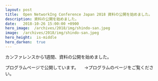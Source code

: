 ```yaml
---
layout: post
title:  Open NetworkIng Conference Japan 2018 資料の公開を始めました。
description: 資料の公開を始めました。
date:   2018-10-26 15:00:00 +0900
hero_image:  /archives/2018/img/shindo-san.jpeg
image:  /archives/2018/img/shindo-san.jpeg
hero_height:  is-middle
hero_darken:  true
---
```

カンファレンスから1週間、資料の公開を始めました。

プログラムページで公開しています。
　→プログラムのページをご覧ください。